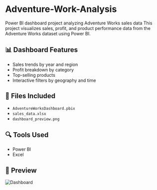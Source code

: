 # Adventure-Work-Analysis
Power BI dashboard project analyzing Adventure Works sales data
This project visualizes sales, profit, and product performance data from the Adventure Works dataset using Power BI.

## 📊 Dashboard Features
- Sales trends by year and region
- Profit breakdown by category
- Top-selling products
- Interactive filters by geography and time

## 📁 Files Included
- `AdventureWorksDashboard.pbix`
- `sales_data.xlsx`
- `dashboard_preview.png`

## 🔍 Tools Used
- Power BI
- Excel

## 📸 Preview
![Dashboard](images/dashboard_preview.png)
